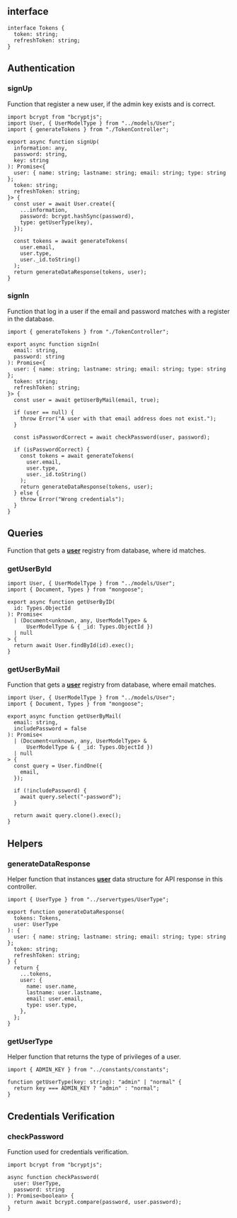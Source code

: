 ## interface

```tsx
interface Tokens {
  token: string;
  refreshToken: string;
}
```

## Authentication

### signUp

Function that register a new user, if the admin key exists and is correct.

```tsx
import bcrypt from "bcryptjs";
import User, { UserModelType } from "../models/User";
import { generateTokens } from "./TokenController";

export async function signUp(
  information: any,
  password: string,
  key: string
): Promise<{
  user: { name: string; lastname: string; email: string; type: string };
  token: string;
  refreshToken: string;
}> {
  const user = await User.create({
    ...information,
    password: bcrypt.hashSync(password),
    type: getUserType(key),
  });

  const tokens = await generateTokens(
    user.email,
    user.type,
    user._id.toString()
  );
  return generateDataResponse(tokens, user);
}
```

### signIn

Function that log in a user if the email and password matches with a register in the database.

```tsx
import { generateTokens } from "./TokenController";

export async function signIn(
  email: string,
  password: string
): Promise<{
  user: { name: string; lastname: string; email: string; type: string };
  token: string;
  refreshToken: string;
}> {
  const user = await getUserByMail(email, true);

  if (user == null) {
    throw Error("A user with that email address does not exist.");
  }

  const isPasswordCorrect = await checkPassword(user, password);

  if (isPasswordCorrect) {
    const tokens = await generateTokens(
      user.email,
      user.type,
      user._id.toString()
    );
    return generateDataResponse(tokens, user);
  } else {
    throw Error("Wrong credentials");
  }
}
```

## Queries

Function that gets a **[user](../models/user)** registry from database, where id matches.

### getUserById

```tsx
import User, { UserModelType } from "../models/User";
import { Document, Types } from "mongoose";

export async function getUserByID(
  id: Types.ObjectId
): Promise<
  | (Document<unknown, any, UserModelType> &
      UserModelType & { _id: Types.ObjectId })
  | null
> {
  return await User.findById(id).exec();
}
```

### getUserByMail

Function that gets a **[user](../models/user)** registry from database, where email matches.

```tsx
import User, { UserModelType } from "../models/User";
import { Document, Types } from "mongoose";

export async function getUserByMail(
  email: string,
  includePassword = false
): Promise<
  | (Document<unknown, any, UserModelType> &
      UserModelType & { _id: Types.ObjectId })
  | null
> {
  const query = User.findOne({
    email,
  });

  if (!includePassword) {
    await query.select("-password");
  }

  return await query.clone().exec();
}
```

## Helpers

### generateDataResponse

Helper function that instances **[user](../models/USer)** data structure for API response in this controller.

```tsx
import { UserType } from "../servertypes/UserType";

export function generateDataResponse(
  tokens: Tokens,
  user: UserType
): {
  user: { name: string; lastname: string; email: string; type: string };
  token: string;
  refreshToken: string;
} {
  return {
    ...tokens,
    user: {
      name: user.name,
      lastname: user.lastname,
      email: user.email,
      type: user.type,
    },
  };
}
```

### getUserType

Helper function that returns the type of privileges of a user.

```tsx
import { ADMIN_KEY } from "../constants/constants";

function getUserType(key: string): "admin" | "normal" {
  return key === ADMIN_KEY ? "admin" : "normal";
}
```

## Credentials Verification

### checkPassword

Function used for credentials verification.

```tsx
import bcrypt from "bcryptjs";

async function checkPassword(
  user: UserType,
  password: string
): Promise<boolean> {
  return await bcrypt.compare(password, user.password);
}
```
